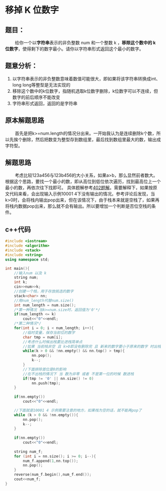 # 移掉 K 位数字
## 题目：
&nbsp;&nbsp;&nbsp;&nbsp;&nbsp;&nbsp;&nbsp;&nbsp;给你一个以**字符串**表示的非负整数 num 和一个整数 k ，**移除这个数中的 k 位数字**，使得剩下的数字最小。请你以字符串形式返回这个最小的数字。   

## 题意分析：
1. 以字符串表示的非负整数意味着数值可能很大，即如果将该字符串转换成int、long long等整型是无法实现的
2. 移除这个数中的k位数字，指随机选取k位数字删除，k位数字可以不连续，但数字的前后顺序不能改变
3. 字符串形式返回，返回的是字符串

## 原本解题思路
&nbsp;&nbsp;&nbsp;&nbsp;&nbsp;&nbsp;&nbsp;&nbsp;首先是把k>=num.length的情况分出来。一开始我认为是连续删除k个数，所以先挨个删除，然后把数变为整型存到数组里，最后找到数组里最大的数，输出成字符型。

## 解题思路
&nbsp;&nbsp;&nbsp;&nbsp;&nbsp;&nbsp;&nbsp;&nbsp;考虑比较123a456与123b456的大小关系，如果a>b，那么显然前者数大。根据这个思路，要找一个最小的数，即从高位到低位依次遍历，找到最高位上一个最小的数，再依次往下找即可。 具体题解参考[402题解](https://leetcode-cn.com/problems/remove-k-digits/solution/wei-tu-jie-dan-diao-zhan-dai-ma-jing-jian-402-yi-d/)。需要解释下，如果按原文代码来看，会出现输入示例10001 4下没有输出的情况。参考评论后发现，当k>0时，会将栈内输出pop出来，但在该情况下，由于栈本来就是空栈了，如果再将栈内数据pop出来，那么就不会有输出。所以要增加一个判断是否位空栈的条件。

## c++代码
```cpp
#include <iostream>
#include <algorithm>
#include <stack>
#include <string>
using namespace std;

int main(){
    //输入num 以及 k
    string num;
    int k;
    cin>>num>>k;
    //创建一个栈，用于存放挑选的数字
    stack<char> nn;
    //用num_length代替num.size()
    int num_length = num.size();
    /*第一种情况 当k>=num.size时，返回值为'0'*/
    if(num_length <= k)
        cout<<"0"<<endl;
    /*第二种情况*/
    for(int i = 0; i < num_length; i++){
        //临时变量，保存当前位的数字
        char tmp = num[i];
        //考虑什么时候出栈要比进栈简单点
        //如果 当前栈非空 且 k>0即没有删除完 且 新来的数字要小于原来的数字 时出栈 换句话说就是删除该数
        while(k > 0 && !nn.empty() && nn.top() > tmp){
            nn.pop();
            k--;
        }
        //下面排除首位是0的影响
        //在不出栈的情况下 当 数为非零 或者 不是第一位的时候 数进栈
        if(tmp != '0' || nn.size() != 0)
            nn.push(tmp);
    }
    
    if(nn.empty())
        cout<<"0"<<endl;

    //下面就是10001 4 示例需要注意的地方，如果栈为空的话，就不能再pop了
    while (k > 0 && !nn.empty()){
        nn.pop();
        k--;
    }
    
    if(nn.empty())
        cout<<"0"<<endl;
    
    string num_f;
    for (int i = nn.size(); i >= 0; i--){
        num_f.append(1,nn.top());
        nn.pop();
    }
    reverse(num_f.begin(),num_f.end());
    cout<<num_f;
}
```












